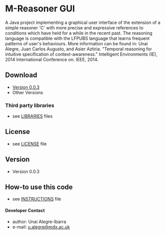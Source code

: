 M-Reasoner GUI
======
A Java project implementing a graphical user interface of the extension of a simple reasoner 'C' with more precise and expressive references to conditions which have held for a while in the recent past. 
The reasoning language is compatible with the LFPUBS language that learns frequent patterns of user's behaviours. 
More information can be found in: Unai Alegre, Juan Carlos Augusto, and Asier Aztiria. "Temporal reasoning for intuitive specification of context-awareness." Intelligent Environments (IE), 2014 International Conference on. IEEE, 2014.
 
## Download
* [Version 0.0.3](https://github.com/ualegre/mreasoner-gui)
* Other Versions

### Third party libraries
* see [LIBRARIES](https://github.com/ualegre/mreasoner-gui/blob/master/LIBRARIES.md) files


## License 
* see [LICENSE](https://github.com/ualegre/mreasoner-gui/blob/master/LICENSE.md) file

## Version 
* Version 0.0.3

## How-to use this code
* see [INSTRUCTIONS](https://github.com/ualegre/mreasoner-gui/blob/master/INSTRUCTIONS.md) file

#### Developer Contact
* author: Unai Alegre-Ibarra
* e-mail: u.alegre@mdx.ac.uk
